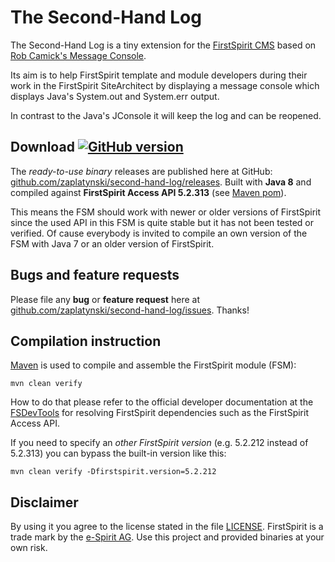 #  The Second-Hand Log

The Second-Hand Log is a tiny extension for the [FirstSpirit CMS](http://www.e-spirit.com/) based on [Rob Camick's Message Console](https://tips4java.wordpress.com/2008/11/08/message-console/).

Its aim is to help FirstSpirit template and module developers during their work in the FirstSpirit SiteArchitect by displaying a message console which displays Java's System.out and System.err output.

In contrast to the Java's JConsole it will keep the log and can be reopened.

## Download [![GitHub version](https://badge.fury.io/gh/zaplatynski%2Fsecond-hand-log.svg)](https://github.com/zaplatynski/second-hand-log/releases/latest)

The *ready-to-use binary* releases are published here at GitHub: [github.com/zaplatynski/second-hand-log/releases](https://github.com/zaplatynski/second-hand-log/releases).
Built with **Java 8** and compiled against **FirstSpirit Access API 5.2.313** (see [Maven pom](pom.xml)).

This means the FSM should work with newer or older versions of FirstSpirit since the used API in this FSM is quite stable but it has not been tested or verified. Of cause everybody is invited to compile an own version of the FSM with Java 7 or an older version of FirstSpirit.

## Bugs and feature requests

Please file any **bug** or **feature request** here at [github.com/zaplatynski/second-hand-log/issues](https://github.com/zaplatynski/second-hand-log/issues). Thanks!
 
## Compilation instruction

[Maven](http://maven.apache.org/) is used to compile and assemble the FirstSpirit module (FSM):
```
mvn clean verify
```
How to do that please refer to the official developer documentation at the [FSDevTools](https://github.com/e-Spirit/FSDevTools/) for resolving FirstSpirit dependencies such as the FirstSpirit Access API.

If you need to specify an *other FirstSpirit version* (e.g. 5.2.212 instead of 5.2.313) you can bypass the built-in version like this:
```
mvn clean verify -Dfirstspirit.version=5.2.212
```

##  Disclaimer

By using it you agree to the license stated in the file [LICENSE](LICENSE). FirstSpirit is a trade mark by the [e-Spirit AG](http://www.e-spirit.com/).
Use this project and provided binaries at your own risk.


